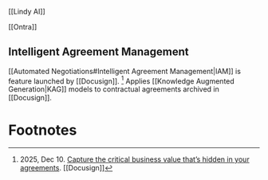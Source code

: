 
[[Lindy AI]]

[[Ontra]]

## Intelligent Agreement Management

[[Automated Negotiations#Intelligent Agreement Management|IAM]] is feature launched by [[Docusign]]. [^1] Applies [[Knowledge Augmented Generation|KAG]] models to contractual agreements archived in [[Docusign]]. 





# Footnotes
[^1]: 2025, Dec 10. [Capture the critical business value that’s hidden in your agreements](https://www.docusign.com/releases/docusign-r3-2024). [[Docusign]]